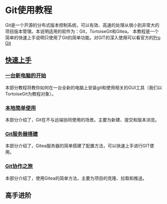 # Git使用教程

Git是一个开源的分布式版本控制系统，可以有效、高速的处理从很小到非常大的项目版本管理。本说明适用的软件为：Git，TortoiseGit和Gitea。
本教程是一个简单的快速上手说明只使用了Git的简单功能。对GIT的深入使用可以看官方的[Pro Git](https://git-scm.com/book/zh/v2)

## [快速上手](./快速上手/)

### [一台新电脑的开始](./快速上手/一台新电脑的开始/)
本部分教程将教你如何在一台全新的电脑上安装git和使用相关的GUI工具（我们以TortoiseGit为教程对象）。

### [本地简单使用](./快速上手/本地简单使用/)
本部分介绍了，Git在不与远端协同使用的场景。主要为新建、提交和版本浏览。

### [Git服务器搭建](./快速上手/Git服务器搭建/)
本部分介绍了，Gitea服务器的简单搭建了配置方法，可以快速上手进行GIT使用。

### [Git协作之旅](./快速上手/Git协作之旅/)
本部分介绍了，使用Gitea的简单方法，主要为项目的克隆、拉取和推送。

## 高手进阶